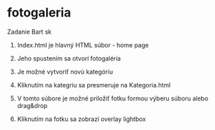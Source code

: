 # fotogaleria
Zadanie Bart sk


1.  Index.html je hlavný HTML súbor - home page

2.  Jeho spustením sa otvorí fotogaléria

3.  Je možné vytvoriť novú kategóriu

4.  Kliknutím na kategriu sa presmeruje na Kategoria.html

5.  V tomto súbore je možné priložiť fotku formou výberu súboru alebo drag&drop

6.  Kliknutím na fotku sa zobrazí overlay lightbox 
